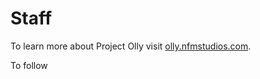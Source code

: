# Staff

To learn more about Project Olly visit [olly.nfmstudios.com](https://olly.nfmstudios.com).

To follow 